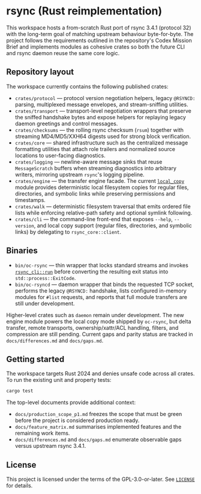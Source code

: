 # rsync (Rust reimplementation)

This workspace hosts a from-scratch Rust port of rsync 3.4.1 (protocol 32)
with the long-term goal of matching upstream behaviour byte-for-byte. The
project follows the requirements outlined in the repository's Codex Mission
Brief and implements modules as cohesive crates so both the future CLI and
rsync daemon reuse the same core logic.

## Repository layout

The workspace currently contains the following published crates:

- `crates/protocol` — protocol version negotiation helpers, legacy `@RSYNCD:`
  parsing, multiplexed message envelopes, and stream-sniffing utilities.
- `crates/transport` — transport-level negotiation wrappers that preserve the
  sniffed handshake bytes and expose helpers for replaying legacy daemon
  greetings and control messages.
- `crates/checksums` — the rolling rsync checksum (`rsum`) together with
  streaming MD4/MD5/XXH64 digests used for strong block verification.
- `crates/core` — shared infrastructure such as the centralized message
  formatting utilities that attach role trailers and normalized source
  locations to user-facing diagnostics.
- `crates/logging` — newline-aware message sinks that reuse
  `MessageScratch` buffers when streaming diagnostics into arbitrary
  writers, mirroring upstream `rsync`'s logging pipeline.
- `crates/engine` — the transfer engine facade. The current
  [`local_copy`](crates/engine/src/local_copy.rs) module provides deterministic
  local filesystem copies for regular files, directories, and symbolic links
  while preserving permissions and timestamps.
- `crates/walk` — deterministic filesystem traversal that emits ordered file
  lists while enforcing relative-path safety and optional symlink following.
- `crates/cli` — the command-line front-end that exposes `--help`, `--version`,
  and local copy support (regular files, directories, and symbolic links) by
  delegating to `rsync_core::client`.

## Binaries

- `bin/oc-rsync` — thin wrapper that locks standard streams and invokes
  [`rsync_cli::run`](crates/cli/src/lib.rs) before converting the resulting exit
  status into `std::process::ExitCode`.
- `bin/oc-rsyncd` — daemon wrapper that binds the requested TCP socket,
  performs the legacy `@RSYNCD:` handshake, lists configured in-memory modules
  for `#list` requests, and reports that full module transfers are still under
  development.

Higher-level crates such as `daemon` remain under development. The new engine
module powers the local copy mode shipped by `oc-rsync`, but delta transfer,
remote transports, ownership/xattr/ACL handling, filters, and compression are
still pending. Current gaps and parity status are tracked in
`docs/differences.md` and `docs/gaps.md`.

## Getting started

The workspace targets Rust 2024 and denies unsafe code across all crates. To
run the existing unit and property tests:

```bash
cargo test
```

The top-level documents provide additional context:

- `docs/production_scope_p1.md` freezes the scope that must be green before the
  project is considered production ready.
- `docs/feature_matrix.md` summarises implemented features and the remaining
  work items.
- `docs/differences.md` and `docs/gaps.md` enumerate observable gaps versus
  upstream rsync 3.4.1.

## License

This project is licensed under the terms of the GPL-3.0-or-later. See
[`LICENSE`](LICENSE) for details.
